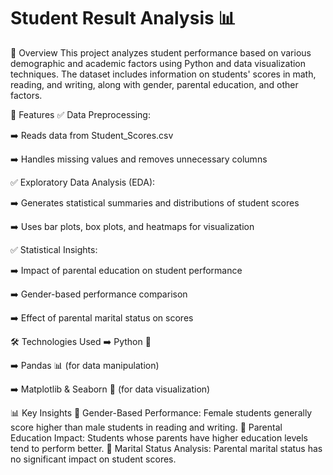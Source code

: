 # Student Result Analysis 📊

📌 Overview
This project analyzes student performance based on various demographic and academic factors using Python and data visualization techniques. The dataset includes information on students' scores in math, reading, and writing, along with gender, parental education, and other factors.

🚀 Features
✅ Data Preprocessing:

➡️ Reads data from Student_Scores.csv

➡️ Handles missing values and removes unnecessary columns

✅ Exploratory Data Analysis (EDA):

➡️ Generates statistical summaries and distributions of student scores

➡️ Uses bar plots, box plots, and heatmaps for visualization

✅ Statistical Insights:

➡️ Impact of parental education on student performance

➡️ Gender-based performance comparison

➡️ Effect of parental marital status on scores

🛠️ Technologies Used
➡️ Python 🐍

➡️ Pandas 📊 (for data manipulation)

➡️ Matplotlib & Seaborn 🎨 (for data visualization)

📊 Key Insights
📌 Gender-Based Performance: Female students generally score higher than male students in reading and writing.
📌 Parental Education Impact: Students whose parents have higher education levels tend to perform better.
📌 Marital Status Analysis: Parental marital status has no significant impact on student scores.
